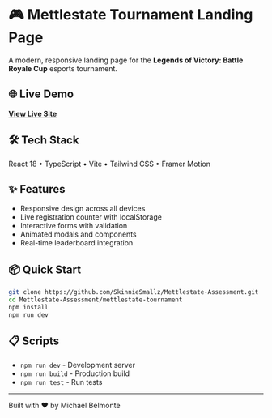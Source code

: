 # 🎮 Mettlestate Tournament Landing Page

A modern, responsive landing page for the **Legends of Victory: Battle Royale Cup** esports tournament.

## 🌐 Live Demo

**[View Live Site](https://mettlestatecom-battle-royale-n0npqnyor.vercel.app/)**

## 🛠️ Tech Stack

React 18 • TypeScript • Vite • Tailwind CSS • Framer Motion

## ✨ Features

- Responsive design across all devices
- Live registration counter with localStorage
- Interactive forms with validation
- Animated modals and components
- Real-time leaderboard integration

## 📦 Quick Start

```bash
git clone https://github.com/SkinnieSmallz/Mettlestate-Assessment.git
cd Mettlestate-Assessment/mettlestate-tournament
npm install
npm run dev
```

## 📋 Scripts

- `npm run dev` - Development server
- `npm run build` - Production build
- `npm run test` - Run tests

---

Built with ❤️ by Michael Belmonte